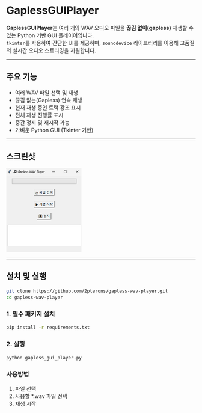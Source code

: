 # GaplessGUIPlayer

**GaplessGUIPlayer**는 여러 개의 WAV 오디오 파일을 **끊김 없이(gapless)** 재생할 수 있는 Python 기반 GUI 플레이어입니다.  
`tkinter`를 사용하여 간단한 UI를 제공하며, `sounddevice` 라이브러리를 이용해 고품질의 실시간 오디오 스트리밍을 지원합니다.

---

## 주요 기능

- 여러 WAV 파일 선택 및 재생
- 끊김 없는(Gapless) 연속 재생
- 현재 재생 중인 트랙 강조 표시
- 전체 재생 진행률 표시
- 중간 정지 및 재시작 가능
- 가벼운 Python GUI (Tkinter 기반)

---

## 스크린샷

<img src="screenshot.png" width="200" alt="Gapless GUI Player Screenshot">

---

## 설치 및 실행

```bash
git clone https://github.com/2pterons/gapless-wav-player.git
cd gapless-wav-player
```

### 1. 필수 패키지 설치

```bash
pip install -r requirements.txt
```

### 2. 실행
```bash
python gapless_gui_player.py
```

### 사용방법
1. 파일 선택
2. 사용할 *.wav 파일 선택
3. 재생 시작
